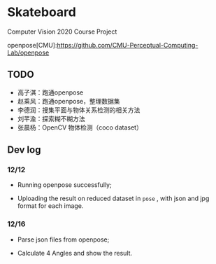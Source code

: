 # Skateboard
Computer Vision 2020 Course Project


openpose[CMU]:https://github.com/CMU-Perceptual-Computing-Lab/openpose



## TODO

- 高子淇：跑通openpose
- 赵乘风：跑通openpose，整理数据集
- 李德润：搜集平面与物体关系检测的相关方法
- 刘芊渝：探索糊不糊方法
- 张晨杨：OpenCV 物体检测（coco dataset）



## Dev log

### 12/12

- Running openpose successfully;

- Uploading the result on reduced dataset in `pose` , with json and jpg format for each image.


### 12/16

- Parse json files from openpose;

- Calculate 4 Angles and show the result.
